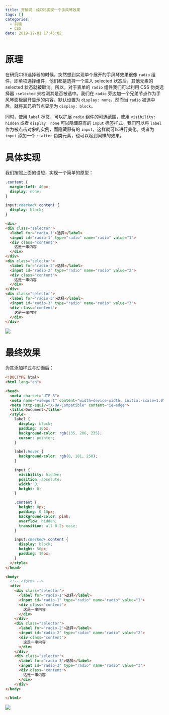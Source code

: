 ```yaml
---
title: 开脑洞：纯CSS实现一个手风琴效果
tags: []
categories:
  - 前端
  - CSS
date: 2019-12-01 17:45:02
---
```


# 原理

在研究CSS选择器的时候，突然想到实现单个展开的手风琴效果很像 `radio` 组件，即单项选择组件，他们都是选择一个进入 selected 状态后，其他元素的 selected 状态就被取消。所以，对于表单的 `radio` 组件我们可以利用 CSS 伪类选择器 `:selected` 来检测其是否被选中。我们在 `radio` 旁边加一个兄弟节点作为手风琴面板展开显示的内容，默认设置为 `display: none`，然而当 `radio` 被选中后，就将其兄弟节点显示为 `display: block`。

同时，使用 `label` 标签，可以扩展 `radio` 组件的可选范围，使用 `visibility: hidden` 或者 `display: none` 可以隐藏原有的 `input` 标签样式。我们可以将 `label` 作为被点击对象的实例，而隐藏原有的 `input`，这样就可以进行美化。或者为 `input` 添加一个 `::after` 伪类元素，也可以起到同样的效果。

# 具体实现

我们按照上面的设想，实现一个简单的原型：

```css
.content {
  margin-left: 40px;
  display: none;
}

input:checked+.content {
  display: block;
}
```

```html
<div>
<div class="selector">
  <label for="radio-1">选择</label>
  <input id="radio-1" type="radio" name="radio" value="1">
  <div class="content">
    这是一串内容
  </div>
</div>
<div class="selector">
  <label for="radio-2">选择</label>
  <input id="radio-2" type="radio" name="radio" value="2">
  <div class="content">
    这是一串内容
  </div>
</div>
<div class="selector">
  <label for="radio-3">选择</label>
  <input id="radio-3" type="radio" name="radio" value="3">
  <div class="content">
    这是一串内容
  </div>
</div>
```

![](https://i.loli.net/2019/12/01/72efwHKpYDSG56r.gif)

# 最终效果

为其添加样式与动画后：

```html
<!DOCTYPE html>
<html lang="en">

<head>
  <meta charset="UTF-8">
  <meta name="viewport" content="width=device-width, initial-scale=1.0">
  <meta http-equiv="X-UA-Compatible" content="ie=edge">
  <title>Document</title>
  <style>
    label {
      display: block;
      padding: 10px;
      background-color: rgb(135, 206, 235);
      cursor: pointer;
    }

    label:hover {
      background-color: rgb(8, 181, 250);
    }

    input {
      visibility: hidden;
      position: absolute;
      width: 0;
      height: 0;
    }

    .content {
      height: 0px;
      padding: 0 10px;
      background-color: pink;
      overflow: hidden;
      transition: all 0.2s ease;
    }

    input:checked+.content {
      display: block;
      height: 50px;
      padding: 10px;
    }
  </style>
</head>

<body>
  <!-- <form> -->
  <div>
    <div class="selector">
      <label for="radio-1">选择</label>
      <input id="radio-1" type="radio" name="radio" value="1">
      <div class="content">
        这是一串内容
      </div>
    </div>
    <div class="selector">
      <label for="radio-2">选择</label>
      <input id="radio-2" type="radio" name="radio" value="2">
      <div class="content">
        这是一串内容
      </div>
    </div>
    <div class="selector">
      <label for="radio-3">选择</label>
      <input id="radio-3" type="radio" name="radio" value="3">
      <div class="content">
        这是一串内容
      </div>
    </div>
</body>

</html>
```

![](https://i.loli.net/2019/12/01/JCL13wN6lfQKe28.gif)
